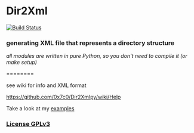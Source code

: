 # Dir2Xml

[![Build Status](https://travis-ci.org/hex7c0/Dir2Xml.svg?branch=master)](https://travis-ci.org/hex7c0/Dir2Xml)

### generating XML file that represents a directory structure

_all modules are written in pure Python, so you don't need to compile it (or make setup)_

========

see wiki for info and XML format

https://github.com/0x7c0/Dir2Xmlpy/wiki/Help

Take a look at my [examples](examples)

### [License GPLv3](LICENSE)
